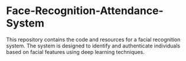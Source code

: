 ﻿# Face-Recognition-Attendance-System

This repository contains the code and resources for a facial recognition system. The system is designed to identify and authenticate individuals based on facial features using deep learning techniques.

